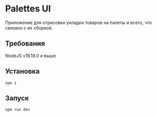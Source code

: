 # Palettes UI

Приложение для отрисовки укладки товаров на палеты и всего, что связано с их сборкой.

## Требования

NodeJS v18.18.0 и выше

## Установка

```
npm i
```

## Запуск

```
npm run dev
```
